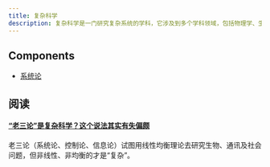 ```yaml
---
title: 复杂科学
description: 复杂科学是一门研究复杂系统的学科，它涉及到多个学科领域，包括物理学、生物学、社会学、经济学等。复杂科学的研究对象是复杂系统，这些系统由大量相互作用的元素组成，这些元素之间的相互作用会导致系统的行为变得难以预测。
---
```


## Components

* [系统论](/maps/_science/systems-theory)

## 阅读

#### [“老三论”是复杂科学？这个说法其实有失偏颇](https://www.bilibili.com/video/BV1i5411d7cn)

老三论（系统论、控制论、信息论）试图用线性均衡理论去研究生物、通讯及社会问题，但非线性、非均衡的才是“复杂”。
